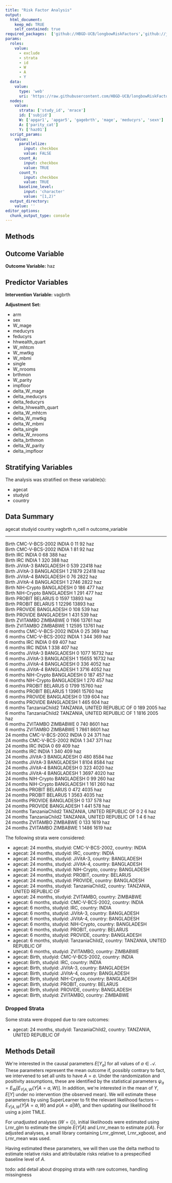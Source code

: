 ```yaml
---
title: "Risk Factor Analysis"
output: 
  html_document:
    keep_md: TRUE
    self_contained: true
required_packages:  ['github://HBGD-UCB/longbowRiskFactors','github://jeremyrcoyle/skimr@vector_types', 'github://tlverse/delayed']
params:
  roles:
    value:
      - exclude
      - strata
      - id
      - W
      - A
      - Y
  data: 
    value: 
      type: 'web'
      uri: 'https://raw.githubusercontent.com/HBGD-UCB/longbowRiskFactors/master/inst/sample_data/birthwt_data.rdata'
  nodes:
    value:
      strata: ['study_id', 'mrace']
      id: ['subjid']
      W: ['apgar1', 'apgar5', 'gagebrth', 'mage', 'meducyrs', 'sexn']
      A: ['parity_cat']
      Y: ['haz01']
  script_params:
    value:
      parallelize:
        input: checkbox
        value: FALSE
      count_A:
        input: checkbox
        value: TRUE
      count_Y:
        input: checkbox
        value: TRUE        
      baseline_level:
        input: 'character'
        value: "[1,2)"
  output_directory:
    value: ''
editor_options: 
  chunk_output_type: console
---
```








## Methods
## Outcome Variable

**Outcome Variable:** haz

## Predictor Variables

**Intervention Variable:** vagbrth

**Adjustment Set:**

* arm
* sex
* W_mage
* meducyrs
* feducyrs
* hhwealth_quart
* W_mhtcm
* W_mwtkg
* W_mbmi
* single
* W_nrooms
* brthmon
* W_parity
* impfloor
* delta_W_mage
* delta_meducyrs
* delta_feducyrs
* delta_hhwealth_quart
* delta_W_mhtcm
* delta_W_mwtkg
* delta_W_mbmi
* delta_single
* delta_W_nrooms
* delta_brthmon
* delta_W_parity
* delta_impfloor

## Stratifying Variables

The analysis was stratified on these variable(s):

* agecat
* studyid
* country

## Data Summary

agecat      studyid          country                        vagbrth    n_cell       n  outcome_variable 
----------  ---------------  -----------------------------  --------  -------  ------  -----------------
Birth       CMC-V-BCS-2002   INDIA                          0              11      92  haz              
Birth       CMC-V-BCS-2002   INDIA                          1              81      92  haz              
Birth       IRC              INDIA                          0              68     388  haz              
Birth       IRC              INDIA                          1             320     388  haz              
Birth       JiVitA-3         BANGLADESH                     0             539   22418  haz              
Birth       JiVitA-3         BANGLADESH                     1           21879   22418  haz              
Birth       JiVitA-4         BANGLADESH                     0              76    2822  haz              
Birth       JiVitA-4         BANGLADESH                     1            2746    2822  haz              
Birth       NIH-Crypto       BANGLADESH                     0             186     477  haz              
Birth       NIH-Crypto       BANGLADESH                     1             291     477  haz              
Birth       PROBIT           BELARUS                        0            1597   13893  haz              
Birth       PROBIT           BELARUS                        1           12296   13893  haz              
Birth       PROVIDE          BANGLADESH                     0             108     539  haz              
Birth       PROVIDE          BANGLADESH                     1             431     539  haz              
Birth       ZVITAMBO         ZIMBABWE                       0            1166   13761  haz              
Birth       ZVITAMBO         ZIMBABWE                       1           12595   13761  haz              
6 months    CMC-V-BCS-2002   INDIA                          0              25     369  haz              
6 months    CMC-V-BCS-2002   INDIA                          1             344     369  haz              
6 months    IRC              INDIA                          0              69     407  haz              
6 months    IRC              INDIA                          1             338     407  haz              
6 months    JiVitA-3         BANGLADESH                     0            1077   16732  haz              
6 months    JiVitA-3         BANGLADESH                     1           15655   16732  haz              
6 months    JiVitA-4         BANGLADESH                     0             336    4052  haz              
6 months    JiVitA-4         BANGLADESH                     1            3716    4052  haz              
6 months    NIH-Crypto       BANGLADESH                     0             187     457  haz              
6 months    NIH-Crypto       BANGLADESH                     1             270     457  haz              
6 months    PROBIT           BELARUS                        0            1799   15760  haz              
6 months    PROBIT           BELARUS                        1           13961   15760  haz              
6 months    PROVIDE          BANGLADESH                     0             139     604  haz              
6 months    PROVIDE          BANGLADESH                     1             465     604  haz              
6 months    TanzaniaChild2   TANZANIA, UNITED REPUBLIC OF   0             189    2005  haz              
6 months    TanzaniaChild2   TANZANIA, UNITED REPUBLIC OF   1            1816    2005  haz              
6 months    ZVITAMBO         ZIMBABWE                       0             740    8601  haz              
6 months    ZVITAMBO         ZIMBABWE                       1            7861    8601  haz              
24 months   CMC-V-BCS-2002   INDIA                          0              24     371  haz              
24 months   CMC-V-BCS-2002   INDIA                          1             347     371  haz              
24 months   IRC              INDIA                          0              69     409  haz              
24 months   IRC              INDIA                          1             340     409  haz              
24 months   JiVitA-3         BANGLADESH                     0             480    8584  haz              
24 months   JiVitA-3         BANGLADESH                     1            8104    8584  haz              
24 months   JiVitA-4         BANGLADESH                     0             323    4020  haz              
24 months   JiVitA-4         BANGLADESH                     1            3697    4020  haz              
24 months   NIH-Crypto       BANGLADESH                     0              99     260  haz              
24 months   NIH-Crypto       BANGLADESH                     1             161     260  haz              
24 months   PROBIT           BELARUS                        0             472    4035  haz              
24 months   PROBIT           BELARUS                        1            3563    4035  haz              
24 months   PROVIDE          BANGLADESH                     0             137     578  haz              
24 months   PROVIDE          BANGLADESH                     1             441     578  haz              
24 months   TanzaniaChild2   TANZANIA, UNITED REPUBLIC OF   0               2       6  haz              
24 months   TanzaniaChild2   TANZANIA, UNITED REPUBLIC OF   1               4       6  haz              
24 months   ZVITAMBO         ZIMBABWE                       0             133    1619  haz              
24 months   ZVITAMBO         ZIMBABWE                       1            1486    1619  haz              


The following strata were considered:

* agecat: 24 months, studyid: CMC-V-BCS-2002, country: INDIA
* agecat: 24 months, studyid: IRC, country: INDIA
* agecat: 24 months, studyid: JiVitA-3, country: BANGLADESH
* agecat: 24 months, studyid: JiVitA-4, country: BANGLADESH
* agecat: 24 months, studyid: NIH-Crypto, country: BANGLADESH
* agecat: 24 months, studyid: PROBIT, country: BELARUS
* agecat: 24 months, studyid: PROVIDE, country: BANGLADESH
* agecat: 24 months, studyid: TanzaniaChild2, country: TANZANIA, UNITED REPUBLIC OF
* agecat: 24 months, studyid: ZVITAMBO, country: ZIMBABWE
* agecat: 6 months, studyid: CMC-V-BCS-2002, country: INDIA
* agecat: 6 months, studyid: IRC, country: INDIA
* agecat: 6 months, studyid: JiVitA-3, country: BANGLADESH
* agecat: 6 months, studyid: JiVitA-4, country: BANGLADESH
* agecat: 6 months, studyid: NIH-Crypto, country: BANGLADESH
* agecat: 6 months, studyid: PROBIT, country: BELARUS
* agecat: 6 months, studyid: PROVIDE, country: BANGLADESH
* agecat: 6 months, studyid: TanzaniaChild2, country: TANZANIA, UNITED REPUBLIC OF
* agecat: 6 months, studyid: ZVITAMBO, country: ZIMBABWE
* agecat: Birth, studyid: CMC-V-BCS-2002, country: INDIA
* agecat: Birth, studyid: IRC, country: INDIA
* agecat: Birth, studyid: JiVitA-3, country: BANGLADESH
* agecat: Birth, studyid: JiVitA-4, country: BANGLADESH
* agecat: Birth, studyid: NIH-Crypto, country: BANGLADESH
* agecat: Birth, studyid: PROBIT, country: BELARUS
* agecat: Birth, studyid: PROVIDE, country: BANGLADESH
* agecat: Birth, studyid: ZVITAMBO, country: ZIMBABWE

### Dropped Strata

Some strata were dropped due to rare outcomes:

* agecat: 24 months, studyid: TanzaniaChild2, country: TANZANIA, UNITED REPUBLIC OF

## Methods Detail

We're interested in the causal parameters $E[Y_a]$ for all values of $a \in \mathcal{A}$. These parameters represent the mean outcome if, possibly contrary to fact, we intervened to set all units to have $A=a$. Under the randomization and positivity assumptions, these are identified by the statistical parameters $\psi_a=E_W[E_{Y|A,W}(Y|A=a,W)]$.  In addition, we're interested in the mean of $Y$, $E[Y]$ under no intervention (the observed mean). We will estimate these parameters by using SuperLearner to fit the relevant likelihood factors -- $E_{Y|A,W}(Y|A=a,W)$ and $p(A=a|W)$, and then updating our likelihood fit using a joint TMLE.

For unadjusted analyses ($W=\{\}$), initial likelihoods were estimated using Lrnr_glm to estimate the simple $E(Y|A)$ and Lrnr_mean to estimate $p(A)$. For adjusted analyses, a small library containing Lrnr_glmnet, Lrnr_xgboost, and Lrnr_mean was used.

Having estimated these parameters, we will then use the delta method to estimate relative risks and attributable risks relative to a prespecified baseline level of $A$.

todo: add detail about dropping strata with rare outcomes, handling missingness







<!-- # Results Detail -->

<!-- ## Results Plots -->
<!-- ```{r plot_tsm, warning=FALSE, message=FALSE} -->
<!-- tsm_plot(formatted_results) -->
<!-- ``` -->

<!-- ```{r plot_rr, warning=FALSE, message=FALSE} -->
<!-- rr_plot(formatted_results) -->
<!-- ``` -->

<!-- ```{r plot_ate, warning=FALSE, message=FALSE} -->
<!-- ate_plot(formatted_results) -->
<!-- ``` -->

<!-- ```{r plot_paf, warning=FALSE, message=FALSE} -->
<!-- paf_plot(formatted_results) -->
<!-- ``` -->

<!-- ```{r plot_par, warning=FALSE, message=FALSE} -->
<!-- par_plot(formatted_results) -->
<!-- ``` -->

<!-- ## Results Table -->
<!-- ```{r results_tables, results="asis"} -->
<!-- parameter_types <- unique(formatted_results$type) -->
<!-- for(parameter_type in parameter_types){ -->
<!--   cat(sprintf("\n\n### Parameter: %s\n", parameter_type)) -->
<!--   print_cols <- c(nodes$strata, "intervention_level", "baseline_level",  -->
<!--                   "estimate", "ci_lower", "ci_upper") -->
<!--   subset <- formatted_results[type==parameter_type, print_cols, with=FALSE] -->

<!--   k <- kable(subset) -->
<!--   print(k) -->
<!-- } -->
<!-- ``` -->
